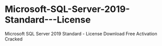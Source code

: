 # Microsoft-SQL-Server-2019-Standard---License
Microsoft SQL Server 2019 Standard - License Download Free Activation Cracked
